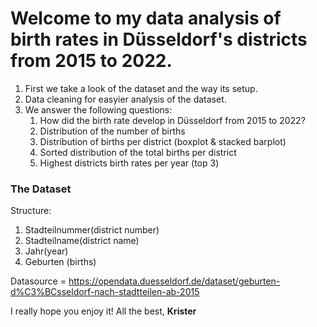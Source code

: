 # Welcome to my data analysis of birth rates in Düsseldorf's districts from 2015 to 2022.


1. First we take a look of the dataset and the way its setup. 
2. Data cleaning for easyier analysis of the dataset.
3. We answer the following questions:
    1. How did the birth rate develop in Düsseldorf from 2015 to 2022?
    2. Distribution of the number of births
    3. Distribution of births per district (boxplot & stacked barplot)
    4. Sorted distribution of the total births per district
    5. Highest districts birth rates per year (top 3)
  

### The Dataset

Structure:
1. Stadteilnummer(district number)
2. Stadteilname(district name)
3. Jahr(year)
4. Geburten (births)

Datasource = https://opendata.duesseldorf.de/dataset/geburten-d%C3%BCsseldorf-nach-stadtteilen-ab-2015


I really hope you enjoy it!
All the best, **Krister** 

